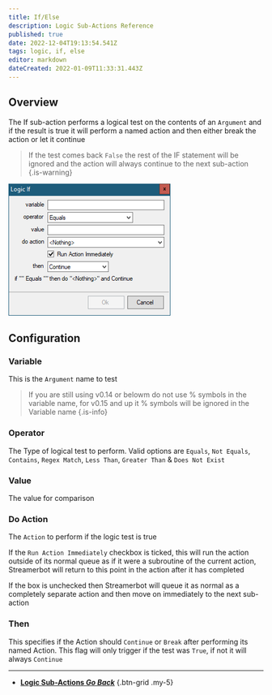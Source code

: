 ```yaml
---
title: If/Else
description: Logic Sub-Actions Reference
published: true
date: 2022-12-04T19:13:54.541Z
tags: logic, if, else
editor: markdown
dateCreated: 2022-01-09T11:33:31.443Z
---
```


## Overview
The If sub-action performs a logical test on the contents of an `Argument` and if the result is true it will perform a named action and then either break the action or let it continue

> If the test comes back `False` the rest of the IF statement will be ignored and the action will always continue to the next sub-action 
{.is-warning}

![logic-if.png](/logic-if.png)

## Configuration
### Variable
This is the `Argument` name to test

> If you are still using v0.14 or belowm do not use % symbols in the variable name, for v0.15 and up it % symbols will be ignored in the Variable name
{.is-info}

### Operator
The Type of logical test to perform. Valid options are `Equals`, `Not Equals`, `Contains`, `Regex Match`, `Less Than`, `Greater Than` & `Does Not Exist`

### Value
The value for comparison 

### Do Action
The `Action` to perform if the logic test is true

If the `Run Action Immediately` checkbox is ticked, this will run the action outside of its normal queue as if it were a subroutine of the current action, Streamerbot will return to this point in the action after it has completed

If the box is unchecked then Streamerbot will queue it as normal as a completely separate action and then move on immediately to the next sub-action

### Then
This specifies if the Action should `Continue` or `Break` after performing its named Action. This flag will only trigger if the test was `True`, if not it will always `Continue`

---

- [<i class="mdi mdi-chevron-left"></i> **Logic Sub-Actions *Go Back***](/en/Sub-Actions/Logic)
{.btn-grid .my-5}